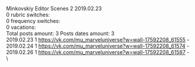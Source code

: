 Minkovskiy	Editor Scenes 2 2019.02.23\
0 rubric switches:\
0 frequency switches:\
0 vacations:\
Total posts amount: 3	Posts dates amount: 3\
2019.02.23 1 https://vk.com/mu_marveluniverse?w=wall-17592208_61555 - \
2019.02.24 1 https://vk.com/mu_marveluniverse?w=wall-17592208_61574 - \
2019.02.26 1 https://vk.com/mu_marveluniverse?w=wall-17592208_61587 - \
